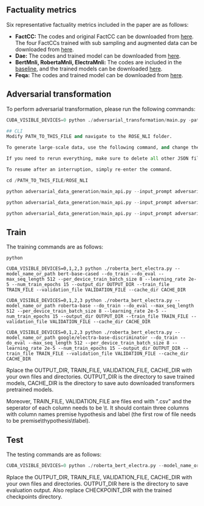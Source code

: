 ## Factuality metrics
Six representative factuality metrics included in the paper are as follows:

- **FactCC:** The codes and original FactCC can be downloaded from [here](https://github.com/salesforce/factCC). The four FactCCs trained with sub sampling and augmented data can be downloaded from [here](https://drive.google.com/drive/folders/1wg9jHrO90_t85ymRFBi7l6o4U7_fij_s?usp=sharing).
- **Dae:** The codes and trained model can be downloaded from [here](https://github.com/tagoyal/dae-factuality).
- **BertMnli, RobertaMnli, ElectraMnli:** The codes are included in the [baseline](./baseline), and the trained models can be downloaded [here](https://drive.google.com/drive/folders/1wg9jHrO90_t85ymRFBi7l6o4U7_fij_s?usp=sharing).
- **Feqa:** The codes and trained model can be downloaded from [here](https://github.com/esdurmus/feqa).

## Adversarial transformation
To perform adversarial transformation, please run the following commands:

```python
CUDA_VISIBLE_DEVICES=0 python ./adversarial_transformation/main.py -path DATA_PATH -save_dir SAVE_DIR -trans_type all

## CLI
Modify PATH_TO_THIS_FILE and navigate to the ROSE_NLI folder.

To generate large-scale data, use the following command, and change the last parameter to the desired number of parallel cores (if the program is interrupted, you cannot change it later, so please enter the correct number once).

If you need to rerun everything, make sure to delete all other JSON files starting with sentences in the sentences.json directory.

To resume after an interruption, simply re-enter the command.

cd /PATH_TO_THIS_FILE/ROSE_NLI

python adversarial_data_generation/main_api.py --input_prompt adversarial_data_generation/prompts/prompt_own.csv --input_sentence adversarial_data_generation/json_file/sentences.json --core_number 8

python adversarial_data_generation/main_api.py --input_prompt adversarial_data_generation/prompts/prompt_own.csv

python adversarial_data_generation/main_api.py --input_prompt adversarial_data_generation/prompts/prompt_own.csv --input_sentence adversarial_data_generation/json_file/sentences.json

```
## Train
The training commands are as follows: 


```
python

CUDA_VISIBLE_DEVICES=0,1,2,3 python ./roberta_bert_electra.py --model_name_or_path bert-base-cased --do_train --do_eval --max_seq_length 512 --per_device_train_batch_size 8 --learning_rate 2e-5 --num_train_epochs 15 --output_dir OUTPUT_DIR --train_file TRAIN_FILE --validation_file VALIDATION_FILE --cache_dir CACHE_DIR

CUDA_VISIBLE_DEVICES=0,1,2,3 python ./roberta_bert_electra.py --model_name_or_path roberta-base --do_train --do_eval --max_seq_length 512 --per_device_train_batch_size 8 --learning_rate 2e-5 --num_train_epochs 15 --output_dir OUTPUT_DIR --train_file TRAIN_FILE --validation_file VALIDATION_FILE --cache_dir CACHE_DIR

CUDA_VISIBLE_DEVICES=0,1,2,3 python ./roberta_bert_electra.py --model_name_or_path google/electra-base-discriminator --do_train --do_eval --max_seq_length 512 --per_device_train_batch_size 8 --learning_rate 2e-5 --num_train_epochs 15 --output_dir OUTPUT_DIR --train_file TRAIN_FILE --validation_file VALIDATION_FILE --cache_dir CACHE_DIR
```

Rplace the OUTPUT_DIR, TRAIN_FILE, VALIDATION_FILE, CACHE_DIR with your own files and directories. OUTPUT_DIR is the directory to save trained models, CACHE_DIR is the directory to save auto downloaded transformers pretrained models.

Moreover, TRAIN_FILE, VALIDATION_FILE are files end with ".csv" and the seperator of each column needs to be \t. It should contain three columns with column names premise hypothesis and label (the first row of file needs to be premise\thypothesis\tlabel).

## Test
The testing commands are as follows:

```python
CUDA_VISIBLE_DEVICES=0 python ./roberta_bert_electra.py --model_name_or_path CHECKPOINT_DIR --do_eval --do_predict --max_seq_length 512 --output_dir OUTPUT_DIR --train_file TRAIN_FILE --validation_file VALIDATION_FILE --cache_dir CACHE_DIR
```
Rplace the OUTPUT_DIR, TRAIN_FILE, VALIDATION_FILE, CACHE_DIR with your own files and directories. OUTPUT_DIR here is the directory to save evaluation output. Also replace CHECKPOINT_DIR with the trained checkpoints directory.


